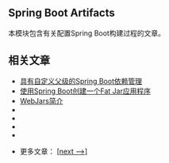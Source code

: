 ## Spring Boot Artifacts

本模块包含有关配置Spring Boot构建过程的文章。

## 相关文章

+ [具有自定义父级的Spring Boot依赖管理](docs/具有自定义父级的SpringBoot依赖管理.md)
+ [使用Spring Boot创建一个Fat Jar应用程序](docs/使用SpringBoot创建一个FatJar应用程序.md)
+ [WebJars简介](docs/WebJar简介.md)
+ []()
+ []()
+ []()
+ []()

- 更多文章： [[next -->]](../spring-boot-artifacts-2/README.md)